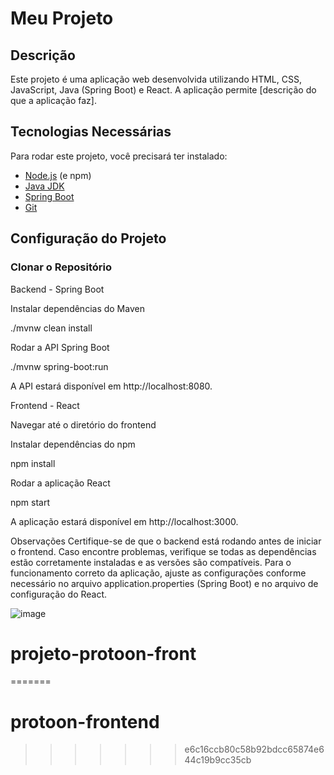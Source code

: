 # Meu Projeto

## Descrição
Este projeto é uma aplicação web desenvolvida utilizando HTML, CSS, JavaScript, Java (Spring Boot) e React. A aplicação permite [descrição do que a aplicação faz].

## Tecnologias Necessárias
Para rodar este projeto, você precisará ter instalado:

- [Node.js](https://nodejs.org/) (e npm)
- [Java JDK](https://www.oracle.com/java/technologies/javase-downloads.html)
- [Spring Boot](https://spring.io/projects/spring-boot)
- [Git](https://git-scm.com/)

## Configuração do Projeto

### Clonar o Repositório

Backend - Spring Boot

Instalar dependências do Maven

./mvnw clean install

Rodar a API Spring Boot

./mvnw spring-boot:run

A API estará disponível em http://localhost:8080.

Frontend - React

Navegar até o diretório do frontend

Instalar dependências do npm

npm install

Rodar a aplicação React

npm start

A aplicação estará disponível em http://localhost:3000.

Observações
Certifique-se de que o backend está rodando antes de iniciar o frontend.
Caso encontre problemas, verifique se todas as dependências estão corretamente instaladas e as versões são compatíveis.
Para o funcionamento correto da aplicação, ajuste as configurações conforme necessário no arquivo application.properties (Spring Boot) e no arquivo de configuração do React.

![image](https://github.com/wesleypauloti/protoon-frontend/assets/112399136/2da4b8d6-1d15-47de-b20f-97c2551ae9b5)

# projeto-protoon-front
=======
# protoon-frontend
>>>>>>> e6c16ccb80c58b92bdcc65874e644c19b9cc35cb
